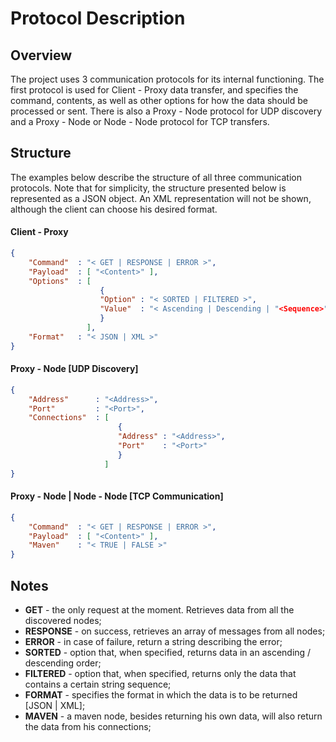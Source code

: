 # Protocol Description

## Overview
The project uses 3 communication protocols for its internal functioning.
The first protocol is used for Client - Proxy data transfer, and specifies the command, contents, as well as other options
for how the data should be processed or sent. There is also a Proxy - Node protocol for UDP discovery and a Proxy - Node or Node - Node protocol for TCP transfers.

## Structure
The examples below describe the structure of all three communication protocols.
Note that for simplicity, the structure presented below is represented as a JSON object. An XML representation will not be shown, although the client can choose his desired format.

#### Client - Proxy

```json
{
    "Command"  : "< GET | RESPONSE | ERROR >",
    "Payload"  : [ "<Content>" ],
    "Options"  : [
                    {
                    "Option" : "< SORTED | FILTERED >",
                    "Value"  : "< Ascending | Descending | "<Sequence>" >"
                    }
                 ],
    "Format"   : "< JSON | XML >"
}
```

#### Proxy - Node [UDP Discovery]

```json
{
    "Address"      : "<Address>",
    "Port"         : "<Port>",
    "Connections"  : [
                        {
                        "Address" : "<Address>",
                        "Port"    : "<Port>"
                        }
                     ]
}
```

#### Proxy - Node | Node - Node [TCP Communication]

```json
{
    "Command"  : "< GET | RESPONSE | ERROR >",
    "Payload"  : [ "<Content>" ],
    "Maven"    : "< TRUE | FALSE >"
}
```

## Notes
* **GET** - the only request at the moment. Retrieves data from all the discovered nodes;
* **RESPONSE** - on success, retrieves an array of messages from all nodes;
* **ERROR** - in case of failure, return a string describing the error;
* **SORTED** - option that, when specified, returns data in an ascending / descending order;
* **FILTERED** - option that, when specified, returns only the data that contains a certain string sequence;
* **FORMAT** - specifies the format in which the data is to be returned [JSON | XML];
* **MAVEN** - a maven node, besides returning his own data, will also return the data from his connections;


